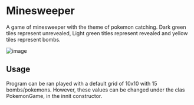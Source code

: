 # Minesweeper
A game of minesweeper with the theme of pokemon catching. Dark green tiles represent unrevealed, Light green titles represent revealed and yellow tiles represent bombs. 

![image](https://user-images.githubusercontent.com/86181006/127758432-21ad445d-884a-4db8-8e5a-011f67b43f21.png)





## Usage

Program can be ran played with a default grid of 10x10 with 15 bombs/pokemons. However, these values can be changed under the clas PokemonGame, in the innit constructor.

